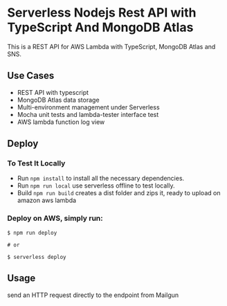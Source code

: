 <!--
title: 'Serverless Nodejs Rest API with TypeScript And MongoDB Atlas'
description: 'Nodejs project for Amazon AWS lambda to receive webhooks, store them and send out an SNS.'
layout: Doc
framework: v1
platform: AWS
language: nodeJS
authorLink: 'https://github.com/Q-Angelo'
authorName: 'May Jun'
authorAvatar: 'https://avatars0.githubusercontent.com/u/17956058?s=460&u=f3acebabd097e6e93d5be5a8366b980fea5b15aa&v=4'
-->
# Serverless Nodejs Rest API with TypeScript And MongoDB Atlas

This is a REST API for AWS Lambda with TypeScript, MongoDB Atlas and SNS.

## Use Cases

* REST API with typescript
* MongoDB Atlas data storage
* Multi-environment management under Serverless
* Mocha unit tests and lambda-tester interface test
* AWS lambda function log view

## Deploy

### To Test It Locally

* Run ```npm install``` to install all the necessary dependencies.
* Run ```npm run local``` use serverless offline to test locally. 
* Build ```npm run build``` creates a dist folder and zips it, ready to upload on amazon aws lambda

### Deploy on AWS, simply run:

```
$ npm run deploy

# or

$ serverless deploy
```

## Usage

send an HTTP request directly to the endpoint from Mailgun
